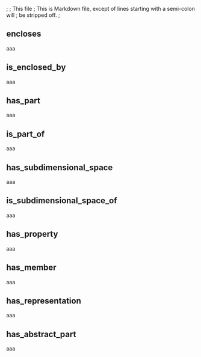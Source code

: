 ;
; This file
; This is Markdown file, except of lines starting with a semi-colon will
; be stripped off.
;


## encloses
aaa

## is_enclosed_by
aaa

## has_part
aaa

## is_part_of
aaa

## has_subdimensional_space
aaa

## is_subdimensional_space_of
aaa

## has_property
aaa

## has_member
aaa

## has_representation
aaa

## has_abstract_part
aaa
